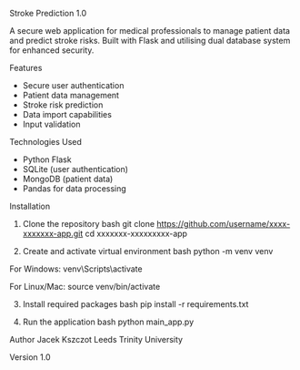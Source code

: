 Stroke Prediction 1.0

A secure web application for medical professionals to manage patient data and predict stroke risks. Built with Flask and utilising dual database system for enhanced security.

Features
- Secure user authentication
- Patient data management
- Stroke risk prediction
- Data import capabilities
- Input validation

Technologies Used
- Python Flask
- SQLite (user authentication)
- MongoDB (patient data)
- Pandas for data processing

Installation

1. Clone the repository
bash
git clone https://github.com/username/xxxx-xxxxxxx-app.git
cd xxxxxxx-xxxxxxxxx-app


2. Create and activate virtual environment
bash
python -m venv venv

For Windows:
venv\Scripts\activate

For Linux/Mac:
source venv/bin/activate


3. Install required packages
bash
pip install -r requirements.txt


4. Run the application
bash
python main_app.py


Author
Jacek Kszczot
Leeds Trinity University

Version
1.0